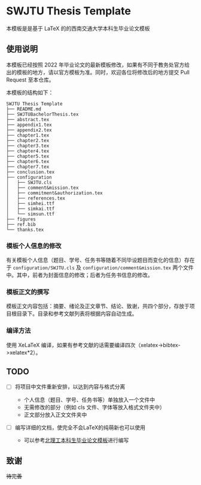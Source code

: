 # SWJTU Thesis Template

本模板是是基于 LaTeX 的的西南交通大学本科生毕业论文模板

## 使用说明

本模板已经按照 2022 年毕业论文的最新模板修改，如果有不同于教务处官方给出的模板的地方，请以官方模板为准。同时，欢迎各位将修改后的地方提交 Pull Request 至本仓库。

本模板的结构如下：

```text
SWJTU Thesis Template
├── README.md
├── SWJTUBachelorThesis.tex
├── abstract.tex
├── appendix1.tex
├── appendix2.tex
├── chapter1.tex
├── chapter2.tex
├── chapter3.tex
├── chapter4.tex
├── chapter5.tex
├── chapter6.tex
├── chapter7.tex
├── conclusion.tex
├── configuration
│   ├── SWJTU.cls
│   ├── comment&mission.tex
│   ├── commitment&authorization.tex
│   ├── references.tex
│   ├── simhei.ttf
│   ├── simkai.ttf
│   └── simsun.ttf
├── figures
├── ref.bib
└── thanks.tex
```

### 模板个人信息的修改

有关模板个人信息（题目、学号、任务书等随着不同毕设题目而变化的信息）存在于 `configuration/SWJTU.cls` 及 `configuration/comment&mission.tex` 两个文件中。其中，前者为封面信息的修改；后者为任务书信息的修改。

### 模板正文的撰写

模板正文内容包括：摘要、绪论及正文章节、结论、致谢，共四个部分，存放于项目根目录下。目录和参考文献列表将根据内容自动生成。

### 编译方法

使用 XeLaTeX 编译，如果有参考文献的话需要编译四次（xelatex->bibtex->xelatex\*2）。

## TODO

* [ ] 将项目中文件重新安排，以达到内容与格式分离
  * 个人信息（题目、学号、任务书等）单独放入一个文件中
  * 无需修改的部分（例如 cls 文件、字体等放入格式文件夹中）
  * 正文部分放入正文文件夹中

* [ ] 编写详细的文档，使完全不会LaTeX的纯萌新也可以使用
  * 可以参考[北理工本科生毕业论文模板](https://github.com/BITNP/BIThesis)进行编写

## 致谢

~~待完善~~
